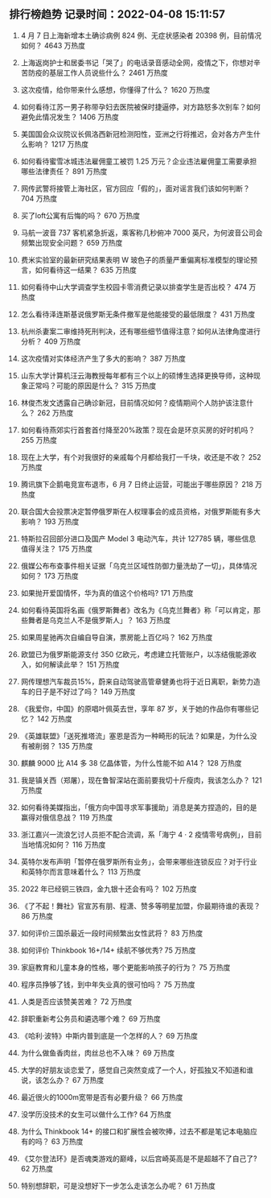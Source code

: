 
## 排行榜趋势 记录时间：2022-04-08 15:11:57
  
  1. 4 月 7 日上海新增本土确诊病例 824 例、无症状感染者 20398 例，目前情况如何？ 4643 万热度
    
  2. 上海返岗护士和居委书记「哭了」的电话录音感动全网，疫情之下，你想对辛苦防疫的基层工作人员说些什么？ 2461 万热度
    
  3. 这次疫情，给你带来什么感想，你懂得了什么？ 1620 万热度
    
  4. 如何看待江苏一男子称带孕妇去医院被保时捷逼停，对方路怒多次别车？如何避免此情况发生？ 1406 万热度
    
  5. 美国国会众议院议长佩洛西新冠检测阳性，亚洲之行将推迟，会对各方产生什么影响？ 1217 万热度
    
  6. 如何看待蜜雪冰城违法雇佣童工被罚 1.25 万元？企业违法雇佣童工需要承担哪些法律责任？ 891 万热度
    
  7. 网传武警将接管上海社区，官方回应「假的」，面对谣言我们该如何判断？ 704 万热度
    
  8. 买了loft公寓有后悔的吗？ 670 万热度
    
  9. 马航一波音 737 客机紧急折返，乘客称几秒俯冲 7000 英尺，为何波音公司会频繁出现安全问题？ 659 万热度
    
  10. 费米实验室的最新研究结果表明 W 玻色子的质量严重偏离标准模型的理论预言，如何看待这一结果？ 635 万热度
    
  11. 如何看待中山大学调查学生校园卡零消费记录以排查学生是否出校？ 474 万热度
    
  12. 怎么看待泽连斯基说俄罗斯无条件撤军是他能接受的最低限度？ 431 万热度
    
  13. 杭州杀妻案二审维持死刑判决，还有哪些细节值得注意？如何从法律角度进行分析？ 409 万热度
    
  14. 这次疫情对实体经济产生了多大的影响？ 387 万热度
    
  15. 山东大学计算机汪云海教授每年都有三个以上的硕博生选择更换导师，这种现象正常吗？可能的原因是什么？ 315 万热度
    
  16. 林俊杰发文透露自己确诊新冠，目前情况如何？疫情期间个人防护该注意什么？ 262 万热度
    
  17. 如何看待燕郊实行首套首付降至20%政策？现在会是环京买房的好时机吗？ 255 万热度
    
  18. 现在上大学，有个对我很好的亲戚每个月都给我打一千块，收还是不收？ 252 万热度
    
  19. 腾讯旗下企鹅电竞宣布退市，6 月 7 日终止运营，可能出于哪些原因？ 218 万热度
    
  20. 联合国大会投票决定暂停俄罗斯在人权理事会的成员资格，对俄罗斯能有多大影响？ 193 万热度
    
  21. 特斯拉召回部分进口及国产 Model 3 电动汽车，共计 127785 辆，哪些信息值得关注？ 175 万热度
    
  22. 俄媒公布布查事件相关证据「乌克兰区域性防御力量洗劫了一切」，具体情况如何？ 173 万热度
    
  23. 如果抛开爱国情怀，华为真的值这个价格吗? 171 万热度
    
  24. 如何看待英国将名画《俄罗斯舞者》改名为《乌克兰舞者》称「可以肯定，那些舞者是乌克兰人不是俄罗斯人」？ 163 万热度
    
  25. 如果周星驰再次自编自导自演，票房能上百亿吗？ 162 万热度
    
  26. 欧盟已为俄罗斯能源支付 350 亿欧元，考虑建立托管账户，以冻结俄能源收入，如何解读此举？ 151 万热度
    
  27. 网传理想汽车裁员15%，蔚来自动驾驶高管章健勇也将于近日离职，新势力造车的日子是不好过了吗？ 149 万热度
    
  28. 《我爱你，中国》的原唱叶佩英去世，享年 87 岁，关于她的作品你有哪些记忆？ 142 万热度
    
  29. 《英雄联盟》「送死推塔流」塞恩是否为一种畸形的玩法？如果是，为什么没有被削弱？ 135 万热度
    
  30. 麒麟 9000 比 A14 多 38 亿晶体管，为什么性能不如 A14？ 128 万热度
    
  31. 我是镇关西（郑屠），现在鲁智深站在面前要我切十斤瘦肉，我该怎么办？ 121 万热度
    
  32. 如何看待美媒指出，「俄方向中国寻求军事援助」消息是美方捏造的，目的是赢得对俄信息战？ 119 万热度
    
  33. 浙江嘉兴一流浪乞讨人员拒不配合流调，系「海宁 4 · 2 疫情零号病例」，目前当地情况如何？ 116 万热度
    
  34. 英特尔发布声明「暂停在俄罗斯所有业务」，会带来哪些连锁反应？对于行业和英特尔而言意味着什么？ 113 万热度
    
  35. 2022 年已经铜三铁四，金九银十还会有吗？ 102 万热度
    
  36. 《了不起！舞社》官宣苏有朋、程潇、赞多等明星加盟，你最期待谁的表现？ 86 万热度
    
  37. 如何评价三国杀最近一段时间频繁出女性武将？ 83 万热度
    
  38. 如何评价 Thinkbook 16+/14+ 续航不够优秀? 75 万热度
    
  39. 家庭教育和儿童本身的性格，哪个更能影响孩子的行为？ 75 万热度
    
  40. 程序员挣够了钱，到中年失业真的很可怕吗？ 75 万热度
    
  41. 人类是否应该赞美苦难？ 72 万热度
    
  42. 辞职重新考公务员和遴选哪个难？ 69 万热度
    
  43. 《哈利·波特》中斯内普到底是一个怎样的人？ 69 万热度
    
  44. 为什么做鱼香肉丝，肉丝总也不入味？ 69 万热度
    
  45. 大学的好朋友谈恋爱了，感觉自己突然变成了一个人，好孤独又不知道和谁说，该怎么办？ 67 万热度
    
  46. 最近很火的1000m宽带是否有必要升级？ 66 万热度
    
  47. 没学历没技术的女生可以做什么工作? 64 万热度
    
  48. 为什么 Thinkbook 14+ 的接口和扩展性会被吹捧，过去不都是笔记本电脑应有的吗？ 63 万热度
    
  49. 《艾尔登法环》是否魂类游戏的巅峰，以后宫崎英高是不是超越不了自己了? 62 万热度
    
  50. 特别想辞职，可是没想好下一步怎么走该怎么办呢？ 61 万热度
    